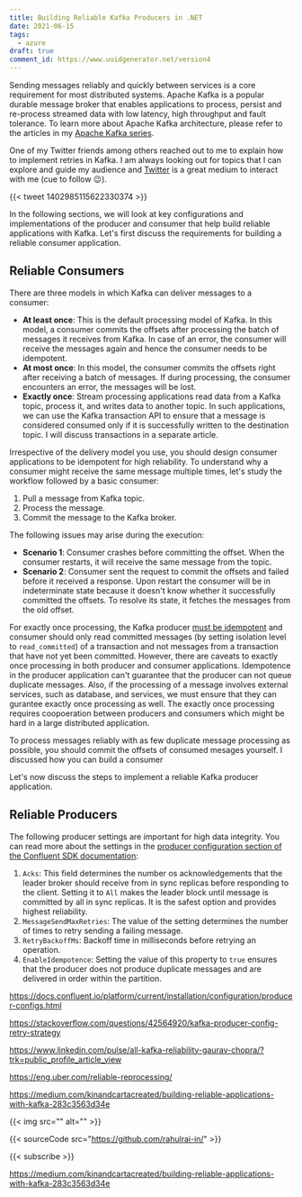 ```yaml
---
title: Building Reliable Kafka Producers in .NET
date: 2021-06-15
tags:
  - azure
draft: true
comment_id: https://www.uuidgenerator.net/version4
---
```


Sending messages reliably and quickly between services is a core requirement for most distributed systems. Apache Kafka is a popular durable message broker that enables applications to process, persist and re-process streamed data with low latency, high throughput and fault tolerance. To learn more about Apache Kafka architecture, please refer to the articles in my [Apache Kafka series](/post/event-driven-architecture-with-apache-kafka-for-net-developers-part-1-event-producer/).

One of my Twitter friends among others reached out to me to explain how to implement retries in Kafka. I am always looking out for topics that I can explore and guide my audience and [Twitter](https://twitter.com/intent/user?screen_name=rahulrai_in) is a great medium to interact with me (cue to follow 😉).

{{< tweet 1402985115622330374 >}}

In the following sections, we will look at key configurations and implementations of the producer and consumer that help build reliable applications with Kafka. Let's first discuss the requirements for building a reliable consumer application.

## Reliable Consumers

There are three models in which Kafka can deliver messages to a consumer:

- **At least once**: This is the default processing model of Kafka. In this model, a consumer commits the offsets after processing the batch of messages it receives from Kafka. In case of an error, the consumer will receive the messages again and hence the consumer needs to be idempotent.
- **At most once**: In this model, the consumer commits the offsets right after receiving a batch of messages. If during processing, the consumer encounters an error, the messages will be lost.
- **Exactly once**: Stream processing applications read data from a Kafka topic, process it, and writes data to another topic. In such applications, we can use the Kafka transaction API to ensure that a message is considered consumed only if it is successfully written to the destination topic. I will discuss transactions in a separate article.

Irrespective of the delivery model you use, you should design consumer applications to be idempotent for high reliability. To understand why a consumer might receive the same message multiple times, let's study the workflow followed by a basic consumer:

1. Pull a message from Kafka topic.
2. Process the message.
3. Commit the message to the Kafka broker.

The following issues may arise during the execution:

- **Scenario 1**: Consumer crashes before committing the offset. When the consumer restarts, it will receive the same message from the topic.
- **Scenario 2**: Consumer sent the request to commit the offsets and failed before it received a response. Upon restart the consumer will be in indeterminate state because it doesn't know whether it successfully committed the offsets. To resolve its state, it fetches the messages from the old offset.

For exactly once processing, the Kafka producer [must be idempotent](https://hevodata.com/blog/kafka-exactly-once-semantics/) and consumer should only read committed messages (by setting isolation level to `read_committed`) of a transaction and not messages from a transaction that have not yet been committed. However, there are caveats to exactly once processing in both producer and consumer applications. Idempotence in the producer application can't guarantee that the producer can not queue duplicate messages. Also, if the processing of a message involves external services, such as database, and services, we must ensure that they can gurantee exactly once processing as well. The exactly once processing requires coopoeration between producers and consumers which might be hard in a large distributed application. 

To process messages reliably with as few duplicate message processing as possible, you should commit the offsets of consumed mesages yourself.  I discussed how you can build a consumer 

Let's now discuss the steps to implement a reliable Kafka producer application.

## Reliable Producers

The following producer settings are important for high data integrity. You can read more about the settings in the [producer configuration section of the Confluent SDK documentation](https://docs.confluent.io/platform/current/installation/configuration/producer-configs.html):

1. `Acks`: This field determines the number os acknowledgements that the leader broker should receive from in sync replicas before responding to the client. Setting it to `All` makes the leader block until message is committed by all in sync replicas. It is the safest option and provides highest reliability.
2. `MessageSendMaxRetries`: The value of the setting determines the number of times to retry sending a failing message.
3. `RetryBackoffMs`: Backoff time in milliseconds before retrying an operation.
4. `EnableIdempotence`: Setting the value of this property to `true` ensures that the producer does not produce duplicate messages and are delivered in order within the partition.

https://docs.confluent.io/platform/current/installation/configuration/producer-configs.html

https://stackoverflow.com/questions/42564920/kafka-producer-config-retry-strategy

https://www.linkedin.com/pulse/all-kafka-reliability-gaurav-chopra/?trk=public_profile_article_view

https://eng.uber.com/reliable-reprocessing/

https://medium.com/kinandcartacreated/building-reliable-applications-with-kafka-283c3563d34e

{{< img src="" alt="" >}}

{{< sourceCode src="https://github.com/rahulrai-in/" >}}

{{< subscribe >}}

https://medium.com/kinandcartacreated/building-reliable-applications-with-kafka-283c3563d34e
